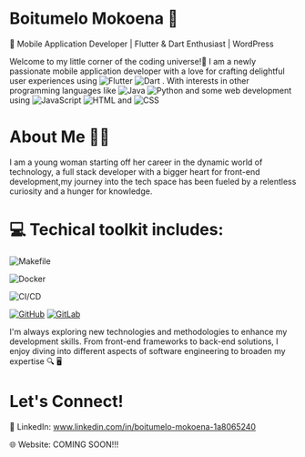# Boitumelo Mokoena 🎀  

📱 Mobile Application Developer | Flutter & Dart Enthusiast | WordPress  

Welcome to my little corner of the coding universe!🌸 I am a newly passionate mobile application developer with a love for crafting delightful user experiences using  ![Flutter](https://img.shields.io/badge/-Flutter-02569B?logo=flutter&logoColor=white)  ![Dart](https://img.shields.io/badge/-Dart-0175C2?logo=dart&logoColor=white) . With interests in other programming languages like ![Java](https://img.shields.io/badge/-Java-007396?logo=java&logoColor=white)  ![Python](https://img.shields.io/badge/-Python-3776AB?logo=python&logoColor=white) and some web development using ![JavaScript](https://img.shields.io/badge/-JavaScript-F7DF1E?logo=javascript&logoColor=black)  ![HTML](https://img.shields.io/badge/-HTML-E34F26?logo=html5&logoColor=white) and ![CSS](https://img.shields.io/badge/-CSS-1572B6?logo=css3&logoColor=white)


# About Me 👩‍💻

I am a young woman starting off her career in the dynamic world of technology, a full stack developer with a bigger heart for front-end development,my journey into the tech space has been fueled by a relentless curiosity and a hunger for knowledge.


# 💻 Techical toolkit includes:

  ![Makefile](https://img.shields.io/badge/-Makefile-003366?logo=gnu-make&logoColor=white)
  
  ![Docker](https://img.shields.io/badge/-Docker-2496ED?logo=docker&logoColor=white)
  
  ![CI/CD](https://img.shields.io/badge/-CI/CD-0175C2?logo=jenkins&logoColor=white)

  [![GitHub](https://img.shields.io/badge/-GitHub-181717?logo=github&logoColor=white)](https://github.com/)   [![GitLab](https://img.shields.io/badge/-GitLab-FCA121?logo=gitlab&logoColor=white)](https://gitlab.com/)



I'm always exploring new technologies and methodologies to enhance my development skills. From front-end frameworks to back-end solutions, I enjoy diving into different aspects of software engineering to broaden my expertise 🔍 🖥️ 

# Let's Connect!

🔗 LinkedIn: www.linkedin.com/in/boitumelo-mokoena-1a8065240

🌐 Website: COMING SOON!!!

